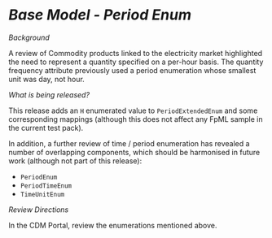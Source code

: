 # *Base Model - Period Enum*

_Background_

A review of Commodity products linked to the electricity market highlighted the need to represent a quantity specified on a per-hour basis. The quantity frequency attribute previously used a period enumeration whose smallest unit was day, not hour.

_What is being released?_

This release adds an `H` enumerated value to `PeriodExtendedEnum` and some corresponding mappings (although this does not affect any FpML sample in the current test pack).

In addition, a further review of time / period enumeration has revealed a number of overlapping components, which should be harmonised in future work (although not part of this release):

- `PeriodEnum`
- `PeriodTimeEnum`
- `TimeUnitEnum`

_Review Directions_

In the CDM Portal, review the enumerations mentioned above.